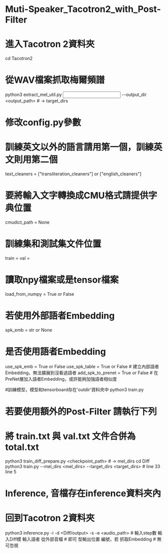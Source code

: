 # Muti-Speaker_Tacotron2_with_Post-Filter

# 進入Tacotron 2資料夾
cd Tacotron2

# 從WAV檔案抓取梅爾頻譜
python3 extract_mel_util.py <input> --output_dir <output_path> # -> target_dirs

# 修改config.py參數
# 訓練英文以外的語言請用第一個，訓練英文則用第二個
text_cleaners = ["transliteration_cleaners"] or ["english_cleaners"]

# 要將輸入文字轉換成CMU格式請提供字典位置
cmudict_path  = None

# 訓練集和測試集文件位置
train = <str>
val   = <str>

# 讀取npy檔案或是tensor檔案
load_from_numpy = True or False

# 若使用外部語者Embedding
spk_emb = str<path> or None

# 是否使用語者Embedding
use_spk_emb       = True or False
use_spk_table     = True or False  # 建立內部語者Embedding，無法擴展到沒看過語者
add_spk_to_prenet = True or False  # 在PreNet層加入語者Embedding，或許能夠加強語者相似度

#訓練模型，模型和tensorboard存在'outdir'資料夾中
python3 train.py

# 若要使用額外的Post-Filter 請執行下列
# 將 train.txt 與 val.txt 文件合併為 total.txt
python3 train_diff_prepare.py <checkpoint_path> # -> mel_dirs
cd Diff
python3 train.py <output> --mel_dirs <mel_dirs> --target_dirs <target_dirs>
                                     # line 33                  line 5
         
# Inference, 音檔存在inference資料夾內
# 回到Tacotron 2資料夾
python3 inference.py -i <iteration> -d <Diff/output> -s <speaker> -e <audio_path>
                       # 輸入step數      輸入Diff模      輸入語者    從外部音檔
                       # 即可            型輸出位置      編號，若    抓取Embedding
                       #                                 無可忽視

